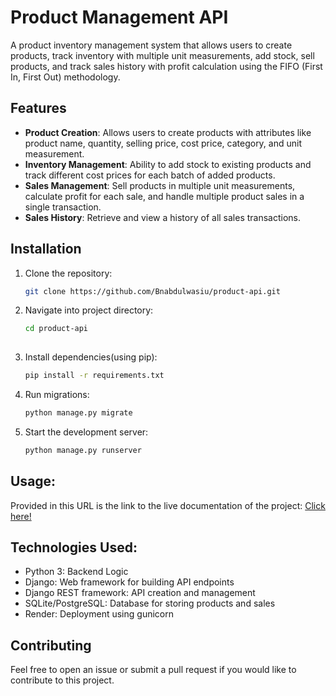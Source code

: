 # Product Management API

A product inventory management system that allows users to create products, track inventory with multiple unit measurements, add stock, sell products, and track sales history with profit calculation using the FIFO (First In, First Out) methodology.

## Features

- **Product Creation**: Allows users to create products with attributes like product name, quantity, selling price, cost price, category, and unit measurement.
- **Inventory Management**: Ability to add stock to existing products and track different cost prices for each batch of added products.
- **Sales Management**: Sell products in multiple unit measurements, calculate profit for each sale, and handle multiple product sales in a single transaction.
- **Sales History**: Retrieve and view a history of all sales transactions.

## Installation

1. Clone the repository:
   ```bash
   git clone https://github.com/Bnabdulwasiu/product-api.git

2. Navigate into project directory:
   ```bash
   cd product-api
      
3. Install dependencies(using pip):
   ```bash
   pip install -r requirements.txt

4. Run migrations:
   ```bash
   python manage.py migrate

5. Start the development server:
   ```bash
   python manage.py runserver

## Usage:

Provided in this URL is the link to the live documentation of the project:
<a href="https://overloop-assesment.onrender.com/api/redoc/">Click here!</a>

## Technologies Used:
<ul>
 <li>Python 3: Backend Logic</li>
 <li>Django: Web framework for building API endpoints</li>
<li>Django REST framework: API creation and management</li>
<li>SQLite/PostgreSQL: Database for storing products and sales</li>
<li>Render: Deployment using gunicorn</li>
</ul>

## Contributing
 Feel free to open an issue or submit a pull request if you would like to contribute to this project.
